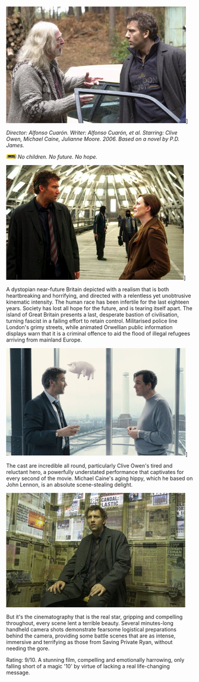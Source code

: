 <!--
.. title: Children of Men
.. slug: children-of-men
.. date: 2007-04-22 22:36:21-05:00
.. tags: Movies
.. category: Movies
.. link: 
.. description: 
.. type: text
-->


![Children of Men](/files/2007/04/children-of-men.jpg)]

*Director: Alfonso Cuarón.
Writer: Alfonso Cuarón, et al.
Starring: Clive Owen, Michael Caine, Julianne Moore.
2006.
Based on a novel by P.D. James.*

[![Internet Movie Database](/files/2007/03/imdb.png)](http://imdb.com/title/tt0206634/)
*No children. No future. No hope.*

![](/files/2007/04/children-of-men2.jpg)]

A dystopian near-future Britain depicted with a realism that is both
heartbreaking and horrifying, and directed with a relentless yet
unobtrusive kinematic intensity. The human race has been infertile for
the last eighteen years. Society has lost all hope for the future, and
is tearing itself apart. The island of Great Britain presents a last,
desperate bastion of civilisation, turning fascist in a failing effort
to retain control. Militarised police line London's grimy streets, while
animated Orwellian public information displays warn that it is a
criminal offence to aid the flood of illegal refugees arriving from
mainland Europe.

![](/files/2007/04/children-of-men3.jpg)]

The cast are incredible all round, particularly Clive Owen's tired and
reluctant hero, a powerfully understated performance that captivates for
every second of the movie. Michael Caine's aging hippy, which he based
on John Lennon, is an absolute scene-stealing delight.

![](/files/2007/04/children-of-men4.jpg)

But it's the cinematography that is the real star, gripping and compelling
throughout, every scene lent a terrible beauty. Several minutes-long
handheld camera shots demonstrate fearsome logistical preparations
behind the camera, providing some battle scenes that are as intense,
immersive and terrifying as those from Saving Private Ryan, without
needing the gore.

Rating: 9/10.
A stunning film, compelling and emotionally harrowing, only falling
short of a magic '10' by virtue of lacking a real life-changing message.